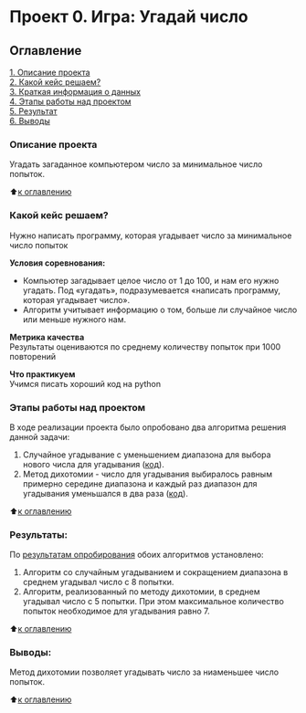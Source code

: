 # Проект 0. Игра: Угадай число

## Оглавление  
[1. Описание проекта](https://github.com/IlyaPolunin/SF_DST78_homework/blob/main/homework_0/README.md#Описание-проекта)  
[2. Какой кейс решаем?](https://github.com/IlyaPolunin/SF_DST78_homework/blob/main/homework_0/README.md#Какой-кейс-решаем)  
[3. Краткая информация о данных](https://github.com/IlyaPolunin/SF_DST78_homework/blob/main/homework_0/README.md#Краткая-информация-о-данных)  
[4. Этапы работы над проектом](https://github.com/IlyaPolunin/SF_DST78_homework/blob/main/homework_0/README.md#Этапы-работы-над-проектом)  
[5. Результат](https://github.com/IlyaPolunin/SF_DST78_homework/blob/main/homework_0/README.md#Результат)    
[6. Выводы](https://github.com/IlyaPolunin/SF_DST78_homework/blob/main/homework_0/README.md#Выводы) 

### Описание проекта    
Угадать загаданное компьютером число за минимальное число попыток.

:arrow_up:[к оглавлению](https://github.com/IlyaPolunin/SF_DST78_homework/blob/main/homework_0/README.md#Оглавление)


### Какой кейс решаем?    
Нужно написать программу, которая угадывает число за минимальное число попыток

**Условия соревнования:**  
- Компьютер загадывает целое число от 1 до 100, и нам его нужно угадать. Под «угадать», подразумевается «написать программу, которая угадывает число».
- Алгоритм учитывает информацию о том, больше ли случайное число или меньше нужного нам.

**Метрика качества**     
Результаты оцениваются по среднему количеству попыток при 1000 повторений

**Что практикуем**     
Учимся писать хороший код на python


### Этапы работы над проектом  
В ходе реализации проекта было опробовано два алгоритма решения данной задачи:
1. Случайное угадывание с уменьшением диапазона для выбора нового числа для угадывания ([код](https://github.com/IlyaPolunin/SF_DST78_homework/blob/main/homework_0/game_v3.py)).
2. Метод дихотомии - число для угадывания выбиралось равным примерно середине диапазона и каждый раз диапазон для угадывания уменьшался в два раза ([код](https://github.com/IlyaPolunin/SF_DST78_homework/blob/main/homework_0/game_v4.py)).

:arrow_up:[к оглавлению](https://github.com/IlyaPolunin/SF_DST78_homework/blob/main/homework_0/README.md#Оглавление)


### Результаты:  
По [результатам опробирования](https://github.com/IlyaPolunin/SF_DST78_homework/blob/main/homework_0/game.ipynb) обоих алгоритмов установлено:
1. Алгоритм со случайным угадыванием и сокращением диапазона в среднем угадывал число с 8 попытки.
2. Алгоритм, реализованный по методу дихотомии, в среднем угадывал число с 5 попытки. При этом максимальное количество попыток необходимое для угадывания равно 7.

:arrow_up:[к оглавлению](https://github.com/IlyaPolunin/SF_DST78_homework/blob/main/homework_0/README.md#Оглавление)


### Выводы:  
Метод дихотомии позволяет угадывать число за ниаменьшее число попыток.

:arrow_up:[к оглавлению](https://github.com/IlyaPolunin/SF_DST78_homework/blob/main/homework_0/README.md#Оглавление)